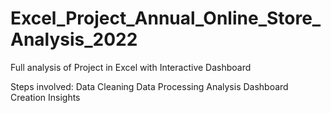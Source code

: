 # Excel_Project_Annual_Online_Store_Analysis_2022

Full analysis of Project in Excel with Interactive Dashboard

Steps involved:
              Data Cleaning
              Data Processing
              Analysis
              Dashboard Creation
              Insights

